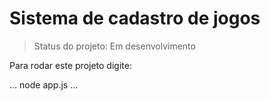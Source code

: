 <h1>Sistema de cadastro de jogos</h1>

> Status do projeto: Em desenvolvimento

Para rodar este projeto digite:

...
node app.js
...
